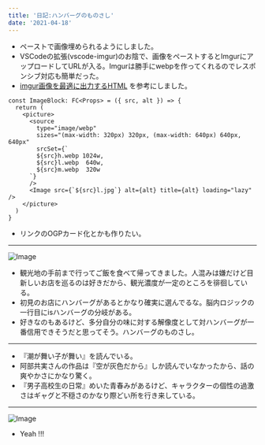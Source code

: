 ```yaml
---
title: '日記:ハンバーグのものさし'
date: '2021-04-18'
---
```


- ペーストで画像埋められるようにしました。
- VSCodeの拡張(vscode-imgur)のお陰で、画像をペーストするとImgurにアップロードしてURLが入る。Imgurは勝手にwebpを作ってくれるのでレスポンシブ対応も簡単だった。
- [imgur画像を最適に出力するHTML](https://miyaoka.dev/posts/2020-12-22-optimize-imgur) を参考にしました。

```tsx
const ImageBlock: FC<Props> = ({ src, alt }) => {
  return (
    <picture>
      <source
        type="image/webp"
        sizes="(max-width: 320px) 320px, (max-width: 640px) 640px, 640px"
        srcSet={`
        ${src}h.webp 1024w,
        ${src}l.webp  640w,
        ${src}m.webp  320w
      `}
      />
      <Image src={`${src}l.jpg`} alt={alt} title={alt} loading="lazy" />
    </picture>
  )
}
```

- リンクのOGPカード化とかも作りたい。

---

![Image](https://i.imgur.com/gwCimba)

- 観光地の手前まで行ってご飯を食べて帰ってきました。人混みは嫌だけど目新しいお店を巡るのは好きだから、観光濃度が一定のところを徘徊している。
- 初見のお店にハンバーグがあるとかなり確実に選んでるな。脳内ロジックの一行目にisハンバーグの分岐がある。
- 好きなのもあるけど、多分自分の味に対する解像度として対ハンバーグが一番信用できそうだと思ってそう。ハンバーグのものさし。

---

- 『潮が舞い子が舞い』を読んでいる。
- 阿部共実さんの作品は『空が灰色だから』しか読んでいなかったから、話の爽やかさにかなり驚く。
- 『男子高校生の日常』めいた青春みがあるけど、キャラクターの個性の過激さはギャグと不穏さのかなり際どい所を行き来している。

---

![Image](https://i.imgur.com/QgxqJJF)

- Yeah !!!


